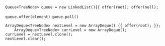  `Queue<TreeNode> queue = new LinkedList(){{ offer(root); offer(null); `

 `queue.offer(element)`
 `queue.poll()`


```
ArrayDeque<TreeNode> nextLevel = new ArrayDeque() {{ offer(root); }};
    ArrayDeque<TreeNode> currLevel = new ArrayDeque();
currLevel = nextLevel.clone();
nextLevel.clear();
```
